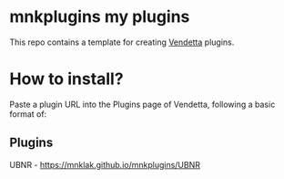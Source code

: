 # mnkplugins my plugins
This repo contains a template for creating [Vendetta](https://github.com/vendetta-mod/Vendetta) plugins.

# How to install?
Paste a plugin URL into the Plugins page of Vendetta, following a basic format of:

## Plugins
UBNR -
https://mnklak.github.io/mnkplugins/UBNR

